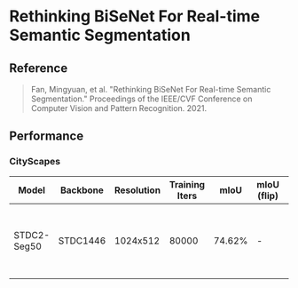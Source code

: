 # Rethinking BiSeNet For Real-time Semantic Segmentation

## Reference

> Fan, Mingyuan, et al. "Rethinking BiSeNet For Real-time Semantic Segmentation." Proceedings of the IEEE/CVF Conference on Computer Vision and Pattern Recognition. 2021.


## Performance

### CityScapes

| Model | Backbone | Resolution | Training Iters | mIoU | mIoU (flip) | mIoU (ms+flip) | Links |
|---|---|---|---|---|---|---|---|
|STDC2-Seg50|STDC1446|1024x512|80000|74.62%|-|-|[backbone提取码：tss7](https://pan.baidu.com/s/16kh3aHTBBX6wfKiIG-y3yA) [model+log提取码：nchx](https://pan.baidu.com/s/1sFHqZWhcl8hFzGCrXu_c7Q) [vdl](https://www.paddlepaddle.org.cn/paddle/visualdl/service/app/index?id=30a6031fcc7cc09db93b4d33eb21724a) |
